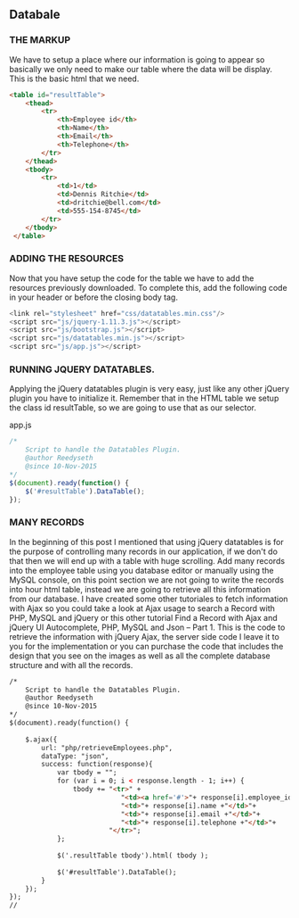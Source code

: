 ## Databale

### THE MARKUP
We have to setup a place where our information is going to appear so basically we only need to make our table where the data will be display. This is the basic html that we need.

```html
<table id="resultTable">
 	<thead>
 		<tr>
 			<th>Employee id</th>
 			<th>Name</th>
 			<th>Email</th>
 			<th>Telephone</th>
 		</tr>
 	</thead>
 	<tbody>
 		<tr>
 			<td>1</td>
 			<td>Dennis Ritchie</td>
 			<td>dritchie@bell.com</td>
 			<td>555-154-8745</td>
 		</tr>
 	</tbody>
 </table>
 ```
 
 
### ADDING THE RESOURCES
Now that you have setup the code for the table we have to add the resources previously downloaded. To complete this, add the following code in your header or before the closing body tag.
 
```js
<link rel="stylesheet" href="css/datatables.min.css"/>
<script src="js/jquery-1.11.3.js"></script>
<script src="js/bootstrap.js"></script>
<script src="js/datatables.min.js"></script>
<script src="js/app.js"></script>
```



### RUNNING JQUERY DATATABLES.
Applying the jQuery datatables plugin is very easy, just like any other jQuery plugin you have to initialize it. Remember that in the HTML table we setup the class id resultTable, so we are going to use that as our selector.


app.js
```js
/*
	Script to handle the Datatables Plugin.
	@author Reedyseth
	@since 10-Nov-2015
*/
$(document).ready(function() {
	$('#resultTable').DataTable();
});
```

### MANY RECORDS
In the beginning  of this post I mentioned that using jQuery datatables is for the purpose of controlling many records in our application, if we don't do that then we will end up with a table with huge scrolling. Add many records into the employee table using you database editor or manually using the MySQL console, on this point section we are not going to write the records into hour html table, instead we are going to retrieve all this information from our database.
I have created some other tutoriales to fetch information with Ajax so you could take a look at Ajax usage to search a Record with PHP, MySQL and jQuery or this other tutorial Find a Record with Ajax and jQuery UI Autocomplete, PHP, MySQL and Json – Part 1.
This is the code to retrieve the information with jQuery Ajax, the server side code I leave it to you for the implementation or you can purchase the code that includes the design that you see on the images as well as all the complete database structure and with all the records.

```html
/*
	Script to handle the Datatables Plugin.
	@author Reedyseth
	@since 10-Nov-2015
*/
$(document).ready(function() {
 
	$.ajax({
		url: "php/retrieveEmployees.php",
		dataType: "json",
		success: function(response){
			var tbody = "";
			for (var i = 0; i < response.length - 1; i++) {
				tbody += "<tr>" +
							"<td><a href='#'>"+ response[i].employee_id +"</a></td>"+
							"<td>"+ response[i].name +"</td>"+
							"<td>"+ response[i].email +"</td>"+
							"<td>"+ response[i].telephone +"</td>"+
						 "</tr>";
			};
 
			$('.resultTable tbody').html( tbody );
 
			$('#resultTable').DataTable();
		}
	});
});
//
```

